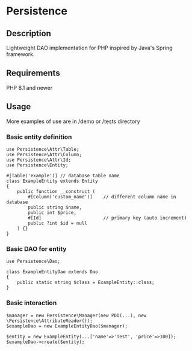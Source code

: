# Persistence

## Description

Lightweight DAO implementation for PHP inspired by Java's Spring framework.

## Requirements

PHP 8.1 and newer

## Usage

More examples of use are in /demo or /tests directory

### Basic entity definition

	use Persistence\Attr\Table;
	use Persistence\Attr\Column;
	use Persistence\Attr\Id;
	use Persistence\Entity;

	#[Table('example')]	// database table name
	class ExampleEntity extends Entity
	{
		public function __construct (
			#[Column('custom_name')]	// different column name in database
			public string $name,
			public int $price,
			#[Id]						// primary key (auto increment)
			public ?int $id = null
		) {}
	}

### Basic DAO for entity

	use Persistence\Dao;

	class ExampleEntityDao extends Dao
	{
		public static string $class = ExampleEntity::class;
	}

### Basic interaction

	$manager = new Persistence\Manager(new PDO(...), new \Persistence\AttributeReader());
	$exampleDao = new ExampleEntityDao($manager);

	$entity = new ExampleEntity(...['name'=>'Test', 'price'=>100]);
	$exampleDao->create($entity);
